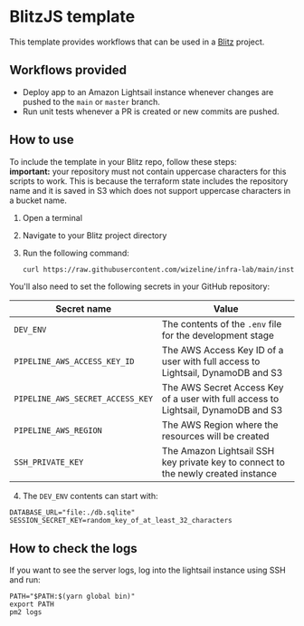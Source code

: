 # BlitzJS template

This template provides workflows that can be used in a [Blitz](https://blitzjs.com) project.

## Workflows provided

- Deploy app to an Amazon Lightsail instance whenever changes are pushed to the `main` or `master` branch.
- Run unit tests whenever a PR is created or new commits are pushed.

## How to use

To include the template in your Blitz repo, follow these steps:  
**important:** your repository must not contain uppercase characters for this scripts to work. This is because the terraform state includes the repository name and it is saved in S3 which does not support uppercase characters in a bucket name.

1. Open a terminal
2. Navigate to your Blitz project directory
4. Run the following command:

   ```sh
   curl https://raw.githubusercontent.com/wizeline/infra-lab/main/install.js | node - blitzjs
   ```

You'll also need to set the following secrets in your GitHub repository:

| Secret name                      | Value                                                                              |
| -------------------------------- | ---------------------------------------------------------------------------------- |
| `DEV_ENV`                        | The contents of the `.env` file for the development stage                          |
| `PIPELINE_AWS_ACCESS_KEY_ID`     | The AWS Access Key ID of a user with full access to Lightsail, DynamoDB and S3     |
| `PIPELINE_AWS_SECRET_ACCESS_KEY` | The AWS Secret Access Key of a user with full access to Lightsail, DynamoDB and S3 |
| `PIPELINE_AWS_REGION`            | The AWS Region where the resources will be created                                 |
| `SSH_PRIVATE_KEY`                | The Amazon Lightsail SSH key private key to connect to the newly created instance  |

4. The `DEV_ENV` contents can start with:

```
DATABASE_URL="file:./db.sqlite"
SESSION_SECRET_KEY=random_key_of_at_least_32_characters
```

## How to check the logs

If you want to see the server logs, log into the lightsail instance using SSH and run:

```
PATH="$PATH:$(yarn global bin)"
export PATH
pm2 logs
```
